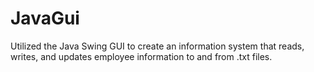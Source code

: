 # JavaGui
Utilized the Java Swing GUI to create an information system that reads, writes, and updates employee information to and from .txt files.
